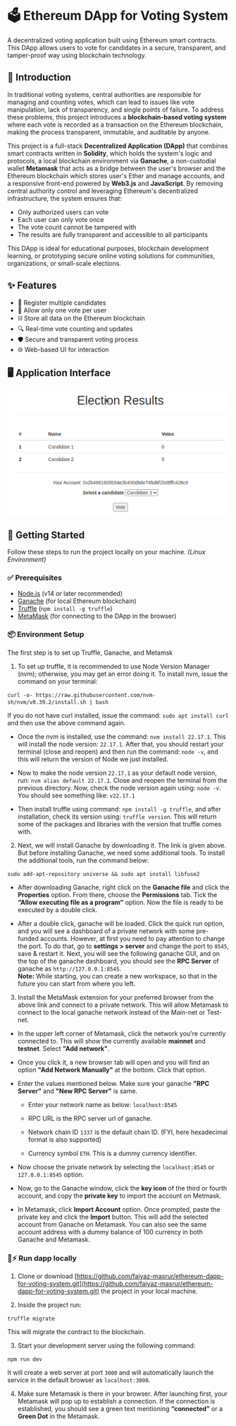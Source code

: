 # 🗳️ Ethereum DApp for Voting System

A decentralized voting application built using Ethereum smart contracts. This DApp allows users to vote for candidates in a secure, transparent, and tamper-proof way using blockchain technology.

## 📌 Introduction

In traditional voting systems, central authorities are responsible for managing and counting votes, which can lead to issues like vote manipulation, lack of transparency, and single points of failure. To address these problems, this project introduces a **blockchain-based voting system** where each vote is recorded as a transaction on the Ethereum blockchain, making the process transparent, immutable, and auditable by anyone.

This project is a full-stack **Decentralized Application (DApp)** that combines smart contracts written in **Solidity**, which holds the system's logic and protocols, a local blockchain environment via **Ganache**, a non-custodial wallet **Metamask** that acts as a bridge between the user's browser and the Ethereum blockchain which stores user's Ether and manage accounts, and a responsive front-end powered by **Web3.js** and **JavaScript**. By removing central authority control and leveraging Ethereum's decentralized infrastructure, the system ensures that:

- Only authorized users can vote
- Each user can only vote once
- The vote count cannot be tampered with
- The results are fully transparent and accessible to all participants

This DApp is ideal for educational purposes, blockchain development learning, or prototyping secure online voting solutions for communities, organizations, or small-scale elections.  

## ✨ Features

- 📝 Register multiple candidates
- 👥 Allow only one vote per user
- ⛓️ Store all data on the Ethereum blockchain
- 🔍 Real-time vote counting and updates
- 🛡️ Secure and transparent voting process
- 🌐 Web-based UI for interaction

## 🖥️ Application Interface
  ![Application interface view](https://github.com/faiyaz-masrur/ethereum-dapp-for-voting-system/blob/d1379d78904590eb4416c984433cb924f891fec6/image12.png)

## 🚀 Getting Started

Follow these steps to run the project locally on your machine. _(Linux Environment)_

### ✅ Prerequisites

- [Node.js](https://nodejs.org/) (v14 or later recommended)
- [Ganache](https://trufflesuite.com/ganache/) (for local Ethereum blockchain)
- [Truffle](https://trufflesuite.com/docs/truffle/) (`npm install -g truffle`)
- [MetaMask](https://metamask.io/) (for connecting to the DApp in the browser)

### 📦 Environment Setup 
The first step is to set up Truffle, Ganache, and Metamsk

1. To set up truffle, it is recommended to use Node Version Manager (nvm); otherwise, you may get an error doing it. To install nvm, issue the command on your terminal:
  ```
  curl -o- https://raw.githubusercontent.com/nvm-sh/nvm/v0.39.2/install.sh | bash
  ```
  If you do not have curl installed, issue the command: `sudo apt install curl` and then use the above command again.  

  - Once the nvm is installed, use the command: `nvm install 22.17.1`. This will install the node version: `22.17.1`. After that, you should restart your terminal (close and reopen) and then run the command: `node -v`, and this will return the version of Node we just installed.
    
  - Now to make the node version `22.17.1` as your default node version, run: `nvm alias default 22.17.1`. Close and reopen the terminal from the previous directory. Now, check the node version again using: `node -v`. You should see something like: `v22.17.1`
     
  - Then install truffle using command: `npm install -g truffle`, and after installation, check its version using: `truffle version`. This will return some of the packages and libraries with the version that truffle comes with.
     
2. Next, we will install Ganache by downloading it. The link is given above. But before installing Ganache, we need some additional tools. To install the additional tools, run the command below:
  ```
  sudo add-apt-repository universe && sudo apt install libfuse2
  ```

  - After downloading Ganache, right click on the **Ganache file** and click the **Properties** option. From there, choose the **Permissions** tab. Tick the **“Allow executing file as a program”** option. Now the file is ready to be executed by a double click.

  - After a double click, ganache will be loaded. Click the quick run option, and you will see a dashboard of a private network with some pre-funded accounts. However, at first you need to pay attention to change the port. To do that, go to **settings > server** and change the port to `8545`, save & restart it. Next, you will see the following ganache GUI, and on the top of the ganache dashboard, you should see the **RPC Server** of ganache as `http://127.0.0.1:8545`.  
  **Note:** While starting, you can create a new workspace, so that in the future you can start from where you left.  

3. Install the MetaMask extension for your preferred browser from the above link and connect to a private network. This will allow Metamask to connect to the local ganache network instead of the Main-net or Test-net.

  - In the upper left corner of Metamask, click the network you're currently connected to. This will show the currently available **mainnet** and **testnet**. Select **"Add network"**.

  - Once you click it, a new browser tab will open and you will find an option **"Add Network Manually"** at the bottom. Click that option.

  - Enter the values mentioned below. Make sure your ganache **"RPC Server"** and **"New RPC Server"** is same.

    * Enter your network name as below: `localhost:8545`

    * RPC URL is the RPC server url of ganache. 

    * Network chain ID `1337` is the default chain ID. (FYI, here hexadecimal format is also supported)

    * Currency symbol `ETH`. This is a dummy currency identifier.
   
  - Now choose the private network by selecting the `localhost:8545` or `127.0.0.1:8545` option.

  - Now, go to the Ganache window, click the **key icon** of the third or fourth account, and copy the **private key** to import the account on Metmask.

  - In Metamask, click **Import Account** option. Once prompted, paste the private key and click the **Import** button. This will add the selected account from Ganache on Metamask. You can also see the same account address with a dummy balance of 100 currency in both Ganache and Metamask.

### 📡⚡ Run dapp locally

  1. Clone or download [https://github.com/faiyaz-masrur/ethereum-dapp-for-voting-system.git](https://github.com/faiyaz-masrur/ethereum-dapp-for-voting-system.git) the project in your local machine.

  2. Inside the project run:
  ```
  truffle migrate
  ```
  This will migrate the contract to the blockchain.  

  3. Start your development server using the following command:
  ```
  npm run dev
  ```
  It will create a web server at port `3000` and will automatically launch the service in the default browser as `localhost:3000`.  

  4. Make sure Metamask is there in your browser. After launching first, your Metamask will pop up to establish a connection. If the connection is established, you should see a green text mentioning **“connected”** or a **Green Dot** in the Metamask.
 
